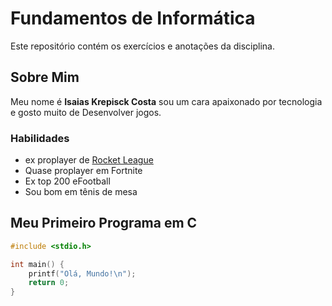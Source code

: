 # Fundamentos de Informática 
Este repositório contém os exercícios e anotações da disciplina.

## Sobre Mim 
Meu nome é **Isaias Krepisck Costa** sou um cara apaixonado por tecnologia e gosto muito de Desenvolver jogos.

### Habilidades
- ex proplayer de [Rocket League](https://sucaogood.github.io/Rocket-League/)
- Quase proplayer em Fortnite  
- Ex top 200 eFootball  
- Sou bom em tênis de mesa

## Meu Primeiro Programa em C

```c
#include <stdio.h>

int main() {
    printf("Olá, Mundo!\n");
    return 0;
}
